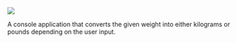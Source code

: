 <img src="https://th.bing.com/th/id/R.bfdb20ff3801a7a737807117d087fa3e?rik=78jh4ehoHiUgng&riu=http%3a%2f%2fwww.weightlossresources.co.uk%2fimg%2fw%2fweight_converter.jpg&ehk=abbxSoVyToU7OGMAcYDZvM3j0H%2fg1lXAGMIagj7kRUs%3d&risl=&pid=ImgRaw&r=0">

A console application that converts the given weight into either kilograms or pounds depending on the user input.
